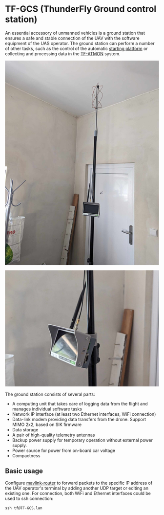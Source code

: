 # TF-GCS (ThunderFly Ground control station)

An essential accessory of unmanned vehicles is a ground station that ensures a safe and stable connection of the UAV with the software equipment of the UAS operator. The ground station can perform a number of other tasks, such as the control of the automatic [starting platform](https://github.com/ThunderFly-aerospace/TF-SIMPLEPLATFORM) or collecting and processing data in the [TF-ATMON](https://www.thunderfly.cz/tf-atmon/) system.

![TF-GCS02 antenna mount](doc/img/TF-GCS02.jpg)

![TF-GCS02 terminal](doc/img/TF-GCS02_terminal.jpg)


The ground station consists of several parts:
 * A computing unit that takes care of logging data from the flight and manages individual software tasks
 * Network IP interface (at least two Ethernet interfaces, WiFi connection)
 * Data-link modem providing data transfers from the drone. Support MIMO 2x2, based on SIK firmware
 * Data storage
 * A pair of high-quality telemetry antennas
 * Backup power supply for temporary operation without external power supply.
 * Power source for power from on-board car voltage
 * Compactness

## Basic usage 

Configure [mavlink-router](https://github.com/mavlink-router/mavlink-router) to forward packets to the specific IP address of the UAV operator's terminal by adding another UDP target or editing an existing one. 
For connection, both WiFi and Ethernet interfaces could be used to ssh connection:

    ssh tf@TF-GCS.lan  
